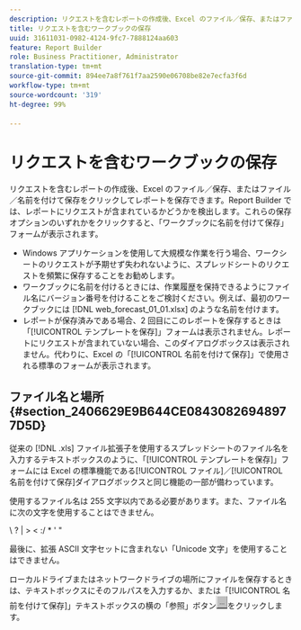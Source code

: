 ```yaml
---
description: リクエストを含むレポートの作成後、Excel のファイル／保存、またはファイル／名前を付けて保存をクリックしてレポートを保存できます。Report Builder では、レポートにリクエストが含まれているかどうかを検出します。これらの保存オプションのいずれかをクリックすると、「ワークブックに名前を付けて保存」フォームが表示されます。
title: リクエストを含むワークブックの保存
uuid: 31611031-0982-4124-9fc7-7888124aa603
feature: Report Builder
role: Business Practitioner, Administrator
translation-type: tm+mt
source-git-commit: 894ee7a8f761f7aa2590e06708be82e7ecfa3f6d
workflow-type: tm+mt
source-wordcount: '319'
ht-degree: 99%

---
```



# リクエストを含むワークブックの保存

リクエストを含むレポートの作成後、Excel のファイル／保存、またはファイル／名前を付けて保存をクリックしてレポートを保存できます。Report Builder では、レポートにリクエストが含まれているかどうかを検出します。これらの保存オプションのいずれかをクリックすると、「ワークブックに名前を付けて保存」フォームが表示されます。

* Windows アプリケーションを使用して大規模な作業を行う場合、ワークシートのリクエストが予期せず失われないように、スプレッドシートのリクエストを頻繁に保存することをお勧めします。
* ワークブックに名前を付けるときには、作業履歴を保持できるようにファイル名にバージョン番号を付けることをご検討ください。例えば、最初のワークブックには [!DNL web_forecast_01_01.xlsx] のような名前を付けます。
* レポートが保存済みである場合、2 回目にこのレポートを保存するときは「[!UICONTROL テンプレートを保存]」フォームは表示されません。レポートにリクエストが含まれていない場合、このダイアログボックスは表示されません。代わりに、Excel の「[!UICONTROL 名前を付けて保存]」で使用される標準のフォームが表示されます。

## ファイル名と場所 {#section_2406629E9B644CE08430826948977D5D}

従来の [!DNL .xls] ファイル拡張子を使用するスプレッドシートのファイル名を入力するテキストボックスのように、「[!UICONTROL テンプレートを保存]」フォームには Excel の標準機能である[!UICONTROL ファイル]／[!UICONTROL 名前を付けて保存]ダイアログボックスと同じ機能の一部が備わっています。

使用するファイル名は 255 文字以内である必要があります。また、ファイル名に次の文字を使用することはできません。

\ ? | > &lt; :/ * &#39; &quot;

最後に、拡張 ASCII 文字セットに含まれない「Unicode 文字」を使用することはできません。

ローカルドライブまたはネットワークドライブの場所にファイルを保存するときは、テキストボックスにそのフルパスを入力するか、または「[!UICONTROL 名前を付けて保存]」テキストボックスの横の「参照」ボタン![browse_button.gif](assets/browse_button.gif)をクリックします。

